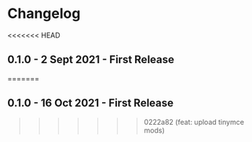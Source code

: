 # Changelog

<<<<<<< HEAD
## 0.1.0 - 2 Sept 2021 - First Release
=======
## 0.1.0 - 16 Oct 2021 - First Release
>>>>>>> 0222a82 (feat: upload tinymce mods)
